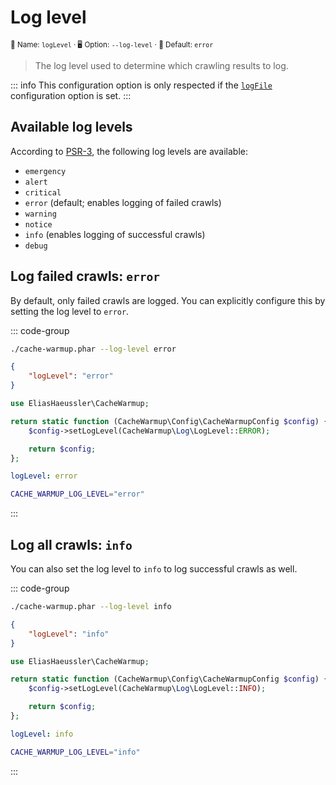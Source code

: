 # Log level <Badge type="tip" text="2.4+" />

<small>📝&nbsp;Name: `logLevel` &middot; 🖥️&nbsp;Option: `--log-level` &middot; 🐝&nbsp;Default: `error`</small>

> The log level used to determine which crawling results to log.

::: info
This configuration option is only respected if the [`logFile`](log-file.md)
configuration option is set.
:::

## Available log levels

According to [PSR-3](https://www.php-fig.org/psr/psr-3/), the following
log levels are available:

* `emergency`
* `alert`
* `critical`
* `error` (default; enables logging of failed crawls)
* `warning`
* `notice`
* `info` (enables logging of successful crawls)
* `debug`

## Log failed crawls: `error`

By default, only failed crawls are logged. You can explicitly configure
this by setting the log level to `error`.

::: code-group

```bash [CLI]
./cache-warmup.phar --log-level error
```

```json [JSON]
{
    "logLevel": "error"
}
```

```php [PHP]
use EliasHaeussler\CacheWarmup;

return static function (CacheWarmup\Config\CacheWarmupConfig $config) {
    $config->setLogLevel(CacheWarmup\Log\LogLevel::ERROR);

    return $config;
};
```

```yaml [YAML]
logLevel: error
```

```bash [.env]
CACHE_WARMUP_LOG_LEVEL="error"
```

:::

## Log all crawls: `info`

You can also set the log level to `info` to log successful crawls as well.

::: code-group

```bash [CLI]
./cache-warmup.phar --log-level info
```

```json [JSON]
{
    "logLevel": "info"
}
```

```php [PHP]
use EliasHaeussler\CacheWarmup;

return static function (CacheWarmup\Config\CacheWarmupConfig $config) {
    $config->setLogLevel(CacheWarmup\Log\LogLevel::INFO);

    return $config;
};
```

```yaml [YAML]
logLevel: info
```

```bash [.env]
CACHE_WARMUP_LOG_LEVEL="info"
```

:::
